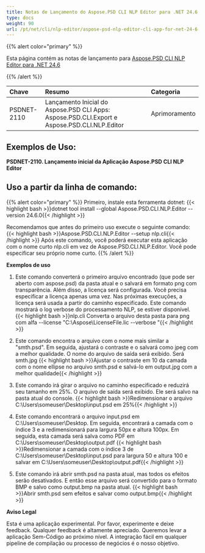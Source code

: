 ```yaml
---
title: Notas de Lançamento do Aspose.PSD CLI NLP Editor para .NET 24.6
type: docs
weight: 90
url: /pt/net/cli/nlp-editor/aspose-psd-nlp-editor-cli-app-for-net-24-6-release-notes/
---
```

{{% alert color="primary" %}}

Esta página contém as notas de lançamento para [Aspose.PSD CLI NLP Editor para .NET 24.6](https://www.nuget.org/packages/Aspose.PSD.CLI.NLP.Editor/)

{{% /alert %}}

| **Chave**   | **Resumo**                                                                                   | **Categoria** |
|:------------|:----------------------------------------------------------------------------------------------|:-------------|
| PSDNET-2110 | Lançamento Inicial do Aspose.PSD CLI Apps: Aspose.PSD.CLI.Export e Aspose.PSD.CLI.NLP.Editor |  Aprimoramento |


## **Exemplos de Uso:**

**PSDNET-2110. Lançamento inicial da Aplicação Aspose.PSD CLI NLP Editor**

## **Uso a partir da linha de comando:**

{{% alert color="primary" %}}
Primeiro, instale esta ferramenta dotnet:
{{< highlight bash >}}dotnet tool install --global Aspose.PSD.CLI.NLP.Editor --version 24.6.0{{< /highlight >}}

Recomendamos que antes do primeiro uso execute o seguinte comando:
{{< highlight bash >}}Aspose.PSD.CLI.NLP.Editor --setup nlp.cli{{< /highlight >}}
Após este comando, você poderá executar esta aplicação com o nome curto nlp.cli em vez de Aspose.PSD.CLI.NLP.Editor. Você pode especificar seu próprio nome curto.
{{% /alert %}}

**Exemplos de uso**

1. Este comando converterá o primeiro arquivo encontrado (que pode ser aberto com aspose.psd) da pasta atual e o salvará em formato png com transparência. Além disso, a licença será configurada. Você precisa especificar a licença apenas uma vez. Nas próximas execuções, a licença será usada a partir do caminho especificado. Este comando mostrará o log verbose do processamento NLP, se estiver disponível.
{{< highlight bash >}}nlp.cli Converta o arquivo desta pasta para png com alfa --license "C:\Aspose\LicenseFile.lic --verbose "{{< /highlight >}}

2. Este comando encontra o arquivo com o nome mais similar a "smth.psd". Em seguida, ajustará o contraste e o salvará como jpeg com a melhor qualidade. O nome do arquivo de saída será exibido. Será smth.jpg 
{{< highlight bash >}}Ajustar o contraste em 10 da camada com o nome ellipse no arquivo smth.psd e salvá-lo em output.jpg com a melhor qualidade{{< /highlight >}}

3. Este comando irá girar o arquivo no caminho especificado e reduzirá seu tamanho em 25%. O arquivo de saída será exibido. Ele será salvo na pasta atual do console.
{{< highlight bash >}}Redimensionar o arquivo C:\Users\someuser\Desktop\input.psd em 25%{{< /highlight >}}

4. Este comando encontrará o arquivo input.psd em C:\Users\someuser\Desktop\. Em seguida, encontrará a camada com o índice 3 e a redimensionará para largura 50px e altura 100px. Em seguida, esta camada será salva como PDF em C:\Users\someuser\Desktop\output.pdf
{{< highlight bash >}}Redimensionar a camada com o índice 3 de C:\Users\someuser\Desktop\input.psd para largura 50 e altura 100 e salvar em C:\Users\someuser\Desktop\output.pdf{{< /highlight >}}

5. Este comando irá abrir smth.psd na pasta atual, mas todos os efeitos serão desativados. E então esse arquivo será convertido para o formato BMP e salvo como output.bmp na pasta atual.
{{< highlight bash >}}Abrir smth.psd sem efeitos e salvar como output.bmp{{< /highlight >}}

**Aviso Legal**

Esta é uma aplicação experimental. Por favor, experimente e deixe feedback. Qualquer feedback é altamente apreciado. Queremos levar a aplicação Sem-Código ao próximo nível. A integração fácil em qualquer pipeline de compilação ou processo de negócios é o nosso objetivo.
